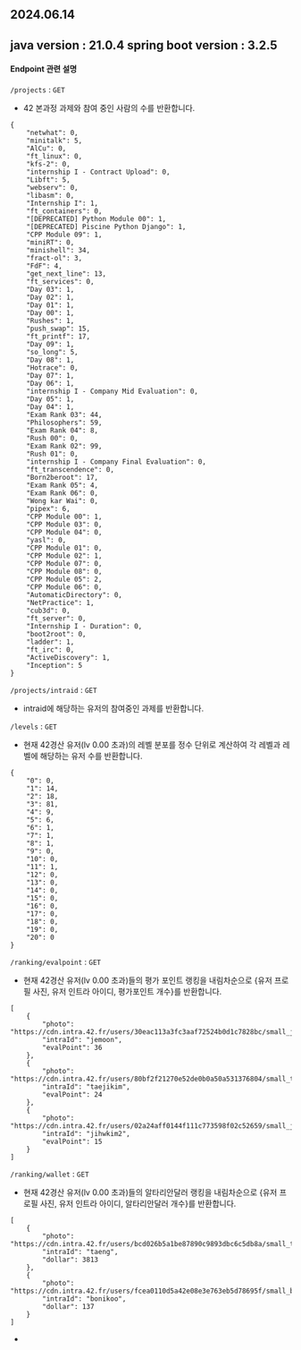 ## 2024.06.14

java version : 21.0.4
spring boot version : 3.2.5
---
#### Endpoint 관련 설명
`/projects` : `GET`
- 42 본과정 과제와 참여 중인 사람의 수를 반환합니다.
```
{
    "netwhat": 0,
    "minitalk": 5,
    "AlCu": 0,
    "ft_linux": 0,
    "kfs-2": 0,
    "internship I - Contract Upload": 0,
    "Libft": 5,
    "webserv": 0,
    "libasm": 0,
    "Internship I": 1,
    "ft_containers": 0,
    "[DEPRECATED] Python Module 00": 1,
    "[DEPRECATED] Piscine Python Django": 1,
    "CPP Module 09": 1,
    "miniRT": 0,
    "minishell": 34,
    "fract-ol": 3,
    "FdF": 4,
    "get_next_line": 13,
    "ft_services": 0,
    "Day 03": 1,
    "Day 02": 1,
    "Day 01": 1,
    "Day 00": 1,
    "Rushes": 1,
    "push_swap": 15,
    "ft_printf": 17,
    "Day 09": 1,
    "so_long": 5,
    "Day 08": 1,
    "Hotrace": 0,
    "Day 07": 1,
    "Day 06": 1,
    "internship I - Company Mid Evaluation": 0,
    "Day 05": 1,
    "Day 04": 1,
    "Exam Rank 03": 44,
    "Philosophers": 59,
    "Exam Rank 04": 8,
    "Rush 00": 0,
    "Exam Rank 02": 99,
    "Rush 01": 0,
    "internship I - Company Final Evaluation": 0,
    "ft_transcendence": 0,
    "Born2beroot": 17,
    "Exam Rank 05": 4,
    "Exam Rank 06": 0,
    "Wong kar Wai": 0,
    "pipex": 6,
    "CPP Module 00": 1,
    "CPP Module 03": 0,
    "CPP Module 04": 0,
    "yasl": 0,
    "CPP Module 01": 0,
    "CPP Module 02": 1,
    "CPP Module 07": 0,
    "CPP Module 08": 0,
    "CPP Module 05": 2,
    "CPP Module 06": 0,
    "AutomaticDirectory": 0,
    "NetPractice": 1,
    "cub3d": 0,
    "ft_server": 0,
    "Internship I - Duration": 0,
    "boot2root": 0,
    "ladder": 1,
    "ft_irc": 0,
    "ActiveDiscovery": 1,
    "Inception": 5
}
```

  
`/projects/intraid` : `GET`
- intraid에 해당하는 유저의 참여중인 과제를 반환합니다.

  
`/levels` : `GET`
- 현재 42경산 유저(lv 0.00 초과)의 레벨 분포를 정수 단위로 계산하여 각 레벨과 레벨에 해당하는 유저 수를 반환합니다.
```
{
    "0": 0,
    "1": 14,
    "2": 18,
    "3": 81,
    "4": 9,
    "5": 6,
    "6": 1,
    "7": 1,
    "8": 1,
    "9": 0,
    "10": 0,
    "11": 1,
    "12": 0,
    "13": 0,
    "14": 0,
    "15": 0,
    "16": 0,
    "17": 0,
    "18": 0,
    "19": 0,
    "20": 0
}
```


  
`/ranking/evalpoint` : `GET`
- 현재 42경산 유저(lv 0.00 초과)들의 평가 포인트 랭킹을 내림차순으로 {유저 프로필 사진, 유저 인트라 아이디, 평가포인트 개수}를 반환합니다.
```
[
    {
        "photo": "https://cdn.intra.42.fr/users/30eac113a3fc3aaf72524b0d1c7828bc/small_jemoon.jpg",
        "intraId": "jemoon",
        "evalPoint": 36
    },
    {
        "photo": "https://cdn.intra.42.fr/users/80bf2f21270e52de0b0a50a531376804/small_taejikim.jpg",
        "intraId": "taejikim",
        "evalPoint": 24
    },
    {
        "photo": "https://cdn.intra.42.fr/users/02a24aff0144f111c773598f02c52659/small_jihwkim2.jpg",
        "intraId": "jihwkim2",
        "evalPoint": 15
    }
]
```

`/ranking/wallet` : `GET`
- 현재 42경산 유저(lv 0.00 초과)들의 알타리안달러 랭킹을 내림차순으로 {유저 프로필 사진, 유저 인트라 아이디, 알타리안달러 개수}를 반환합니다.
```
[
    {
        "photo": "https://cdn.intra.42.fr/users/bcd026b5a1be87890c9893dbc6c5db8a/small_taeng.gif",
        "intraId": "taeng",
        "dollar": 3813
    },
    {
        "photo": "https://cdn.intra.42.fr/users/fcea0110d5a42e08e3e763eb5d78695f/small_bonikoo.jpg",
        "intraId": "bonikoo",
        "dollar": 137
    }
]
```

- 
